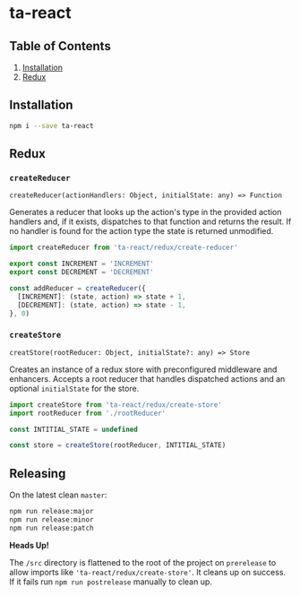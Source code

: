 # ta-react

## Table of Contents
1. [Installation](#installation)
1. [Redux](#redux)

## Installation

```bash
npm i --save ta-react
```

## Redux

### `createReducer`
`createReducer(actionHandlers: Object, initialState: any) => Function`

Generates a reducer that looks up the action's type in the provided action
handlers and, if it exists, dispatches to that function and returns the
result. If no handler is found for the action type the state is returned
unmodified.

```js
import createReducer from 'ta-react/redux/create-reducer'

export const INCREMENT = 'INCREMENT'
export const DECREMENT = 'DECREMENT'

const addReducer = createReducer({
  [INCREMENT]: (state, action) => state + 1,
  [DECREMENT]: (state, action) => state - 1,
}, 0)
```

### `createStore`
`creatStore(rootReducer: Object, initialState?: any) => Store`

Creates an instance of a redux store with preconfigured middleware and enhancers.
Accepts a root reducer that handles dispatched actions and an optional `initialState`
for the store.

```js
import createStore from 'ta-react/redux/create-store'
import rootReducer from './rootReducer'

const INTITIAL_STATE = undefined

const store = createStore(rootReducer, INTITIAL_STATE)
```

## Releasing

On the latest clean `master`:

```sh
npm run release:major
npm run release:minor
npm run release:patch
```

**Heads Up!**

The `/src` directory is flattened to the root of the project on `prerelease` to allow imports like `'ta-react/redux/create-store'`.  It cleans up on success.  If it fails run `npm run postrelease` manually to clean up.
